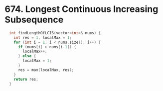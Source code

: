 # 674. Longest Continuous Increasing Subsequence
```cpp
  int findLengthOfLCIS(vector<int>& nums) {
    int res = 1, localMax = 1;
    for (int i = 1; i < nums.size(); i++) {
      if (nums[i] > nums[i-1]) {
        localMax++;
      } else {
        localMax = 1;
      }
      res = max(localMax, res);
    }
    return res;
  }
```